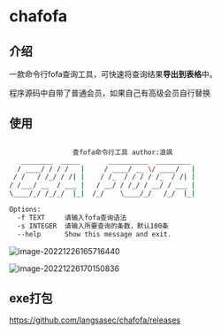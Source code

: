 # chafofa

## 介绍

一款命令行fofa查询工具，可快速将查询结果**导出到表格**中。

程序源码中自带了普通会员，如果自己有高级会员自行替换

## 使用

```sh

                查fofa命令行工具 author:浪飒
   ________  _____       __________  _________
  / ____/ / / /   |     / ____/ __ \/ ____/   |
 / /   / /_/ / /| |    / /_  / / / / /_  / /| |
/ /___/ __  / ___ |   / __/ / /_/ / __/ / ___ |
\____/_/ /_/_/  |_|  /_/    \____/_/   /_/  |_|

Options:
  -f TEXT     请输入fofa查询语法
  -s INTEGER  请输入所要查询的条数，默认100条
  --help      Show this message and exit.
```

![image-20221226165716440](https://i0.hdslb.com/bfs/album/ffa1f9847d2328554554b83d8de977e165d1c686.png)

![image-20221226170150836](https://i0.hdslb.com/bfs/album/cf7cf61891c02e8fedfe9884432efcd0a56b1209.png)

## exe打包

https://github.com/langsasec/chafofa/releases
